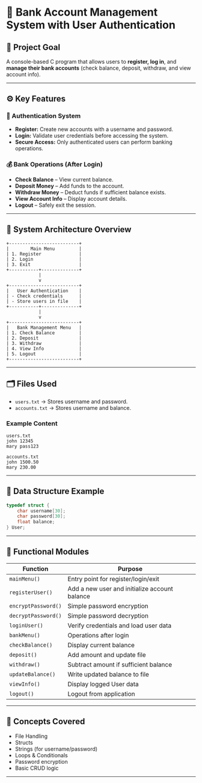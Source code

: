 # 🏦 Bank Account Management System with User Authentication

## 🎯 Project Goal

A console-based C program that allows users to **register, log in**, and **manage their bank accounts** (check balance, deposit, withdraw, and view account info).

---

## ⚙️ Key Features

### 🔐 Authentication System

- **Register:** Create new accounts with a username and password.
- **Login:** Validate user credentials before accessing the system.
- **Secure Access:** Only authenticated users can perform banking operations.

### 💰 Bank Operations (After Login)

- **Check Balance** – View current balance.
- **Deposit Money** – Add funds to the account.
- **Withdraw Money** – Deduct funds if sufficient balance exists.
- **View Account Info** – Display account details.
- **Logout** – Safely exit the session.

---

## 🧱 System Architecture Overview

```
+--------------------------+
|        Main Menu         |
| 1. Register              |
| 2. Login                 |
| 3. Exit                  |
+-----------+--------------+
            |
            v
+--------------------------+
|   User Authentication    |
| - Check credentials      |
| - Store users in file    |
+-----------+--------------+
            |
            v
+--------------------------+
|   Bank Management Menu   |
| 1. Check Balance         |
| 2. Deposit               |
| 3. Withdraw              |
| 4. View Info             |
| 5. Logout                |
+--------------------------+
```

---

## 🗂️ Files Used

- `users.txt` → Stores username and password.
- `accounts.txt` → Stores username and balance.

### Example Content

```
users.txt
john 12345
mary pass123

accounts.txt
john 1500.50
mary 230.00
```

---

## 🧩 Data Structure Example

```c
typedef struct {
    char username[30];
    char password[30];
    float balance;
} User;
```

---

## 🧠 Functional Modules

| Function            | Purpose                                       |
| ------------------- | --------------------------------------------- |
| `mainMenu()`        | Entry point for register/login/exit           |
| `registerUser()`    | Add a new user and initialize account balance |
| `encryptPassword()` | Simple password encryption                    |
| `decryptPassword()` | Simple password decryption                    |
| `loginUser()`       | Verify credentials and load user data         |
| `bankMenu()`        | Operations after login                        |
| `checkBalance()`    | Display current balance                       |
| `deposit()`         | Add amount and update file                    |
| `withdraw()`        | Subtract amount if sufficient balance         |
| `updateBalance()`   | Write updated balance to file                 |
| `viewInfo()`        | Display logged User data                      |
| `logout()`          | Logout from application                       |

---

## 🧰 Concepts Covered

- File Handling
- Structs
- Strings (for username/password)
- Loops & Conditionals
- Password encryption
- Basic CRUD logic

---
